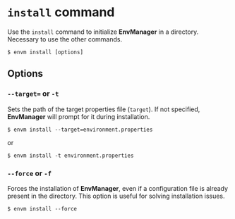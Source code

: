 # `install` command

Use the `install` command to initialize **EnvManager** in a directory. Necessary to use the other commands.

```shell
$ envm install [options]
```

## Options

### `--target=` or `-t`

Sets the path of the target properties file (`target`). If not specified, **EnvManager** will prompt for it during installation.

```shell
$ envm install --target=environment.properties
```

or

```shell
$ envm install -t environment.properties
```

### `--force` or `-f`

Forces the installation of **EnvManager**, even if a configuration file is already present in the directory. This option is useful for solving installation issues.

```shell
$ envm install --force
```
